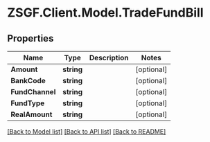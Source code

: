 # ZSGF.Client.Model.TradeFundBill

## Properties

Name | Type | Description | Notes
------------ | ------------- | ------------- | -------------
**Amount** | **string** |  | [optional] 
**BankCode** | **string** |  | [optional] 
**FundChannel** | **string** |  | [optional] 
**FundType** | **string** |  | [optional] 
**RealAmount** | **string** |  | [optional] 

[[Back to Model list]](../../README.md#documentation-for-models) [[Back to API list]](../../README.md#documentation-for-api-endpoints) [[Back to README]](../../README.md)

